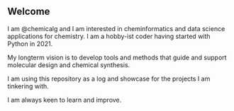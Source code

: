 ## Welcome 

I am @chemicalg and I am interested in cheminformatics and data science applications for chemistry. I am a hobby-ist coder having started with Python in 2021.

My longterm vision is to develop tools and methods that guide and support molecular design and chemical synthesis.

I am using this repository as a log and showcase for the projects I am tinkering with.

I am always keen to learn and improve.

<!---
chemicalg/chemicalg is a ✨ special ✨ repository because its `README.md` (this file) appears on your GitHub profile.
You can click the Preview link to take a look at your changes.
--->
